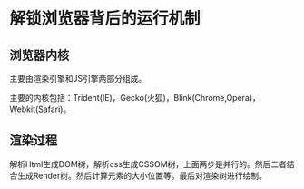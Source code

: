 # 解锁浏览器背后的运行机制

## 浏览器内核

主要由渲染引擎和JS引擎两部分组成。

主要的内核包括：Trident(IE)，Gecko(火狐)，Blink(Chrome,Opera)，Webkit(Safari)。

## 渲染过程

解析Html生成DOM树，解析css生成CSSOM树，上面两步是并行的。然后二者结合生成Render树。然后计算元素的大小位置等。最后对渲染树进行绘制。
